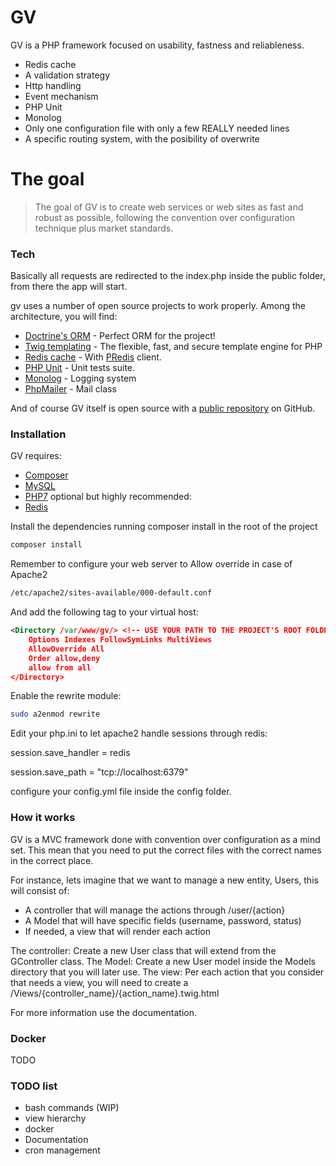 # GV

GV is a PHP framework focused on usability, fastness and reliableness. 

  - Redis cache
  - A validation strategy
  - Http handling
  - Event mechanism
  - PHP Unit
  - Monolog
  - Only one configuration file with only a few REALLY needed lines
  - A specific routing system, with the posibility of overwrite

# The goal

> The goal of GV is to create web services or web sites 
> as fast and robust as possible, following the 
> convention over configuration technique plus market standards.

### Tech
Basically all requests are redirected to the index.php inside the public folder, from there the app will start.

gv uses a number of open source projects to work properly. Among the architecture, you will find:

* [Doctrine's ORM](http://www.doctrine-project.org/) - Perfect ORM for the project!
* [Twig templating](https://twig.sensiolabs.org/) - The flexible, fast, and secure
template engine for PHP
* [Redis cache](https://redis.io/) - With [PRedis](https://github.com/nrk/predis) client.
* [PHP Unit](https://phpunit.de/) - Unit tests suite.
* [Monolog](https://github.com/Seldaek/monolog) - Logging system
* [PhpMailer](https://github.com/PHPMailer/PHPMailer) - Mail class

And of course GV itself is open source with a [public repository](https://github.com/veraguido/gv) on GitHub.

### Installation
GV requires:
- [Composer](https://getcomposer.org/)
- [MySQL](https://www.mysql.com/)
- [PHP7](http://php.net/)
optional but highly recommended:
- [Redis](https://redis.io/)

Install the dependencies running composer install in the root of the project

```sh
composer install
```

Remember to configure your web server to Allow override in case of Apache2
```sh
/etc/apache2/sites-available/000-default.conf
```

And add the following tag to your virtual host:

```xml
<Directory /var/www/gv/> <!-- USE YOUR PATH TO THE PROJECT'S ROOT FOLDER -->
    Options Indexes FollowSymLinks MultiViews
    AllowOverride All
    Order allow,deny
    allow from all
</Directory>
```

Enable the rewrite module:
```sh
sudo a2enmod rewrite
```
Edit your php.ini to let apache2 handle sessions through redis: 

session.save_handler = redis

session.save_path = "tcp://localhost:6379"

configure your config.yml file inside the config folder.

### How it works
GV is a MVC framework done with convention over configuration as a mind set.
This mean that you need to put the correct files with the correct names in the correct place. 

For instance, lets imagine that we want to manage a new entity, Users, this will consist of:
- A controller that will manage the actions through /user/{action}
- A Model that will have specific fields (username, password, status)
- If needed, a view that will render each action

The controller: Create a new User class that will extend from the GController class.
The Model: Create a new User model inside the Models directory that you will later use.
The view: Per each action that you consider that needs a view, you will need to create a /Views/{controller_name}/{action_name}.twig.html

For more information use the documentation.

### Docker
TODO

### TODO list
- bash commands (WIP)
- view hierarchy
- docker
- Documentation
- cron management

